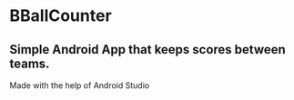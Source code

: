 # BBallCounter
Simple Android App that keeps scores between teams.
---------------------------------------------------
Made with the help of Android Studio
